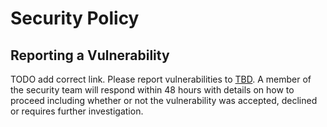 # Security Policy

## Reporting a Vulnerability

TODO add correct link. Please report vulnerabilities to [TBD](TBD).
A member of the security team will respond within 48 hours with details on how to proceed including whether or not the vulnerability was accepted, declined or requires further investigation.